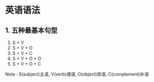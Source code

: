 # 英语语法



## 1. 五种最基本句型
1. S + V
2. S + V + O
3. S + V + C
4. S + V + O + O
5. S + V + O + C 

Note : S(subject)主语, V(verb)谓语, O(object)宾语, C(complement)补语
